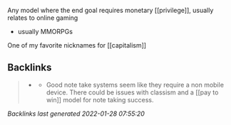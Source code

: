 Any model where the end goal requires monetary [[privilege]], usually relates to online gaming
-	usually MMORPGs

One of my favorite nicknames for [[capitalism]]



## Backlinks

> - [](2021-01-10.md)
>   - Good note take systems seem like they require a non mobile device. There could be issues with classism and a [[pay to win]] model for note taking success.

_Backlinks last generated 2022-01-28 07:55:20_
